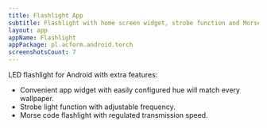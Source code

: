 ```yaml
---
title: Flashlight App
subtitle: Flashlight with home screen widget, strobe function and Morse code transmitter
layout: app
appName: Flashlight
appPackage: pl.acform.android.torch
screenshotsCount: 7
---
```


LED flashlight for Android with extra features:

* Convenient app widget with easily configured hue will match every wallpaper.
* Strobe light function with adjustable frequency.
* Morse code flashlight with regulated transmission speed.
